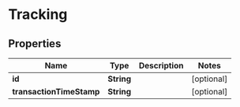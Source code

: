 

# Tracking


## Properties

| Name | Type | Description | Notes |
|------------ | ------------- | ------------- | -------------|
|**id** | **String** |  |  [optional] |
|**transactionTimeStamp** | **String** |  |  [optional] |



